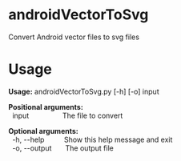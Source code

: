 # androidVectorToSvg
Convert Android vector files to svg files

# Usage
**Usage:** androidVectorToSvg.py [-h] [-o] input

**Positional arguments:**<br/>
&nbsp;&nbsp;input&nbsp;&nbsp;&nbsp;&nbsp;&nbsp;&nbsp;&nbsp;&nbsp;&nbsp;&nbsp;&nbsp;&nbsp;&nbsp;&nbsp;&nbsp;&nbsp; The file to convert

**Optional arguments:**<br/>
&nbsp;&nbsp;-h, --help &nbsp;&nbsp;&nbsp;&nbsp;&nbsp;&nbsp;&nbsp;&nbsp; Show this help message and exit<br/>
&nbsp;&nbsp;-o, --output &nbsp;&nbsp;&nbsp;&nbsp;&nbsp; The output file
